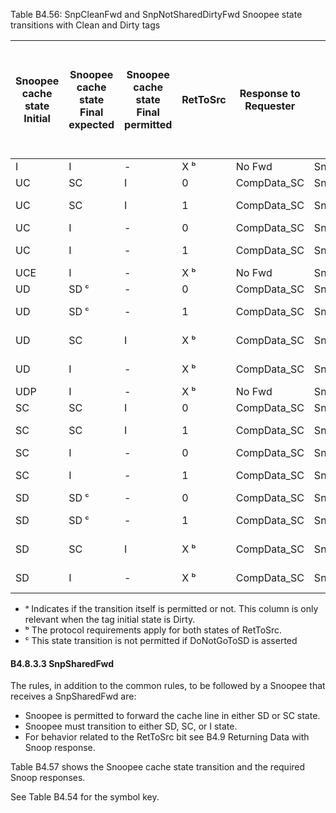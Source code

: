 Table B4.56: SnpCleanFwd and SnpNotSharedDirtyFwd Snoopee state transitions with Clean and Dirty tags

| Snoopee cache state </br > Initial | Snoopee cache state </br> Final expected | Snoopee cache state </br> Final permitted | RetToSrc | Response to Requester | Response to Home               | TagOp value in response to Home </br> Initial start state of Dirty ᵃ | TagOp value in response to Home </br> Initial start state of Dirty | TagOp value in response to Home </br> Initial start state of Invalid or Clean |
|------------------------------------|------------------------------------------|-------------------------------------------|----------|-----------------------|--------------------------------|----------------------------------------------------------------------|--------------------------------------------------------------------|-------------------------------------------------------------------------------|
| I                                  | I                                        | -                                         | X ᵇ      | No Fwd                | SnpResp\_I                     | -                                                                    | -                                                                  | -                                                                             |
| UC                                 | SC                                       | I                                         | 0        | CompData\_SC          | SnpResp\_SC\_Fwded\_SC         | -                                                                    | -                                                                  | -                                                                             |
| UC                                 | SC                                       | I                                         | 1        | CompData\_SC          | SnpRespData\_SC\_Fwded\_SC     | -                                                                    | -                                                                  | I, Transfer                                                                   |
| UC                                 | I                                        | -                                         | 0        | CompData\_SC          | SnpResp\_I\_Fwded\_SC          | -                                                                    | -                                                                  | -                                                                             |
| UC                                 | I                                        | -                                         | 1        | CompData\_SC          | SnpRespData\_I\_Fwded\_SC      | -                                                                    | -                                                                  | I, Transfer                                                                   |
| UCE                                | I                                        | -                                         | X ᵇ      | No Fwd                | SnpResp\_I                     | -                                                                    | -                                                                  | -                                                                             |
| UD                                 | SD ᶜ	                                    | -                                         | 0        | CompData\_SC          | SnpResp\_SD\_Fwded\_SC         | P                                                                    | -                                                                  | -                                                                             |
| UD                                 | SD ᶜ	                                    | -                                         | 1        | CompData\_SC          | SnpRespData\_SD\_Fwded\_SC     | P                                                                    | Transfer                                                           | I, Transfer                                                                   |
| UD                                 | SC                                       | I                                         | X ᵇ      | CompData\_SC          | SnpRespData\_SC\_PD\_Fwded\_SC | P                                                                    | Update                                                             | I, Transfer                                                                   |
| UD                                 | I                                        | -                                         | X ᵇ      | CompData\_SC          | SnpRespData\_I\_PD\_Fwded\_SC  | P                                                                    | Update                                                             | I, Transfer                                                                   |
| UDP                                | I                                        | -                                         | X ᵇ      | No Fwd                | SnpRespDataPtl\_I\_PD          | -                                                                    | -                                                                  | I                                                                             |
| SC                                 | SC                                       | I                                         | 0        | CompData\_SC          | SnpResp\_SC\_Fwded\_SC         | -                                                                    | -                                                                  | -                                                                             |
| SC                                 | SC                                       | I                                         | 1        | CompData\_SC          | SnpRespData\_SC\_Fwded\_SC     | -                                                                    | -                                                                  | I, Transfer                                                                   |
| SC                                 | I                                        | -                                         | 0        | CompData\_SC          | SnpResp\_I\_Fwded\_SC          | -                                                                    | -                                                                  | -                                                                             |
| SC                                 | I                                        | -                                         | 1        | CompData\_SC          | SnpRespData\_I\_Fwded\_SC      | -                                                                    | -                                                                  | I, Transfer                                                                   |
| SD                                 | SD ᶜ                                     | -                                         | 0        | CompData\_SC          | SnpResp\_SD\_Fwded\_SC         | P                                                                    | -                                                                  | -                                                                             |
| SD                                 | SD ᶜ                                     | -                                         | 1        | CompData\_SC          | SnpRespData\_SD\_Fwded\_SC     | P                                                                    | Transfer                                                           | I, Transfer                                                                   |
| SD                                 | SC                                       | I                                         | X ᵇ      | CompData\_SC          | SnpRespData\_SC\_PD\_Fwded\_SC | P                                                                    | Update                                                             | I, Transfer                                                                   |
| SD                                 | I                                        | -                                         | X ᵇ      | CompData\_SC          | SnpRespData\_I\_PD\_Fwded\_SC  | P                                                                    | Update                                                             | I, Transfer                                                                   |

- ᵃ Indicates if the transition itself is permitted or not. This column is only relevant when the tag initial state is Dirty.
- ᵇ The protocol requirements apply for both states of RetToSrc.
- ᶜ This state transition is not permitted if DoNotGoToSD is asserted

#### B4.8.3.3 SnpSharedFwd

The rules, in addition to the common rules, to be followed by a Snoopee that receives a SnpSharedFwd are:

- Snoopee is permitted to forward the cache line in either SD or SC state.
- Snoopee must transition to either SD, SC, or I state.
- For behavior related to the RetToSrc bit see B4.9 Returning Data with Snoop response.

Table B4.57 shows the Snoopee cache state transition and the required Snoop responses.

See Table B4.54 for the symbol key.
